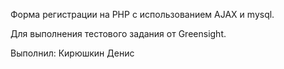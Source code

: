 Форма регистрации на PHP с использованием AJAX и mysql.

Для выполнения тестового задания от Greensight.

Выполнил: Кирюшкин Денис
